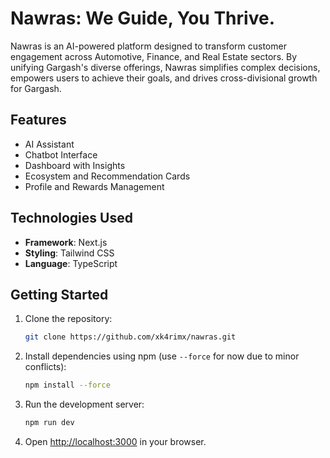 # Nawras: We Guide, You Thrive.

Nawras is an AI-powered platform designed to transform customer engagement across Automotive, Finance, and Real Estate sectors. By unifying Gargash's diverse offerings, Nawras simplifies complex decisions, empowers users to achieve their goals, and drives cross-divisional growth for Gargash.

## Features

-   AI Assistant
-   Chatbot Interface
-   Dashboard with Insights
-   Ecosystem and Recommendation Cards
-   Profile and Rewards Management

## Technologies Used

-   **Framework**: Next.js
-   **Styling**: Tailwind CSS
-   **Language**: TypeScript

## Getting Started

1. Clone the repository:
    ```bash
    git clone https://github.com/xk4rimx/nawras.git
    ```
2. Install dependencies using npm (use `--force` for now due to minor conflicts):
    ```bash
    npm install --force
    ```
3. Run the development server:
    ```bash
    npm run dev
    ```
4. Open [http://localhost:3000](http://localhost:3000) in your browser.
